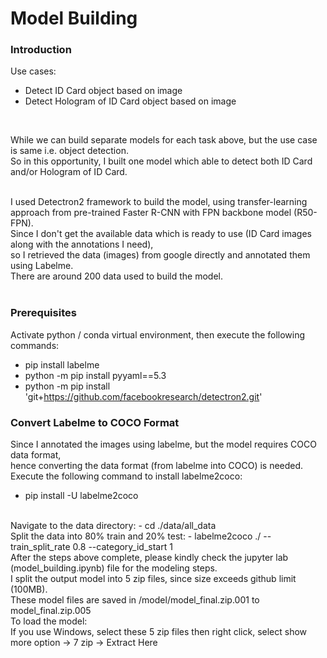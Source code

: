 # Model Building

### Introduction
Use cases:
- Detect ID Card object based on image
- Detect Hologram of ID Card object based on image
<br/>

While we can build separate models for each task above, but the use case is same i.e. object detection.<br/>
So in this opportunity, I built one model which able to detect both ID Card and/or Hologram of ID Card.<br/><br/>

I used Detectron2 framework to build the model, using transfer-learning approach from pre-trained Faster R-CNN with FPN backbone model (R50-FPN).<br/>
Since I don't get the available data which is ready to use (ID Card images along with the annotations I need),<br/>
so I retrieved the data (images) from google directly and annotated them using Labelme. <br/>
There are around 200 data used to build the model.<br/><br/>

### Prerequisites
Activate python / conda virtual environment, then execute the following commands:
- pip install labelme
- python -m pip install pyyaml==5.3
- python -m pip install 'git+https://github.com/facebookresearch/detectron2.git'

### Convert Labelme to COCO Format
Since I annotated the images using labelme, but the model requires COCO data format, <br/>
hence converting the data format (from labelme into COCO) is needed.<br/>
Execute the following command to install labelme2coco:
- pip install -U labelme2coco
<br/>
Navigate to the data directory:
- cd ./data/all_data
<br/>
Split the data into 80% train and 20% test:
- labelme2coco ./ --train_split_rate 0.8 --category_id_start 1

<br/>
After the steps above complete, please kindly check the jupyter lab (model_building.ipynb) file for the modeling steps.<br/>
I split the output model into 5 zip files, since size exceeds github limit (100MB).<br/>
These model files are saved in /model/model_final.zip.001 to model_final.zip.005<br/>
To load the model:<br/>
If you use Windows, select these 5 zip files then right click, select show more option -> 7 zip -> Extract Here